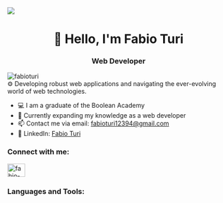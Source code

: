 <img src="https://i.imgur.com/7RGwyjm.gif">
<h1 align="center">🚀 Hello, I'm Fabio Turi</h1>
<h3 align="center">Web Developer</h3>

<p align="left">
  <img src="https://komarev.com/ghpvc/?username=fabioturi&label=Profile%20Views&color=068efe&style=for-the-badge" alt="fabioturi" />
  <br>
  ⚙️ Developing robust web applications and navigating the ever-evolving world of web technologies.
</p>

- 💻 I am a graduate of the Boolean Academy
- 📖 Currently expanding my knowledge as a web developer
- 📫 Contact me via email: fabioturi12394@gmail.com
- 🔗 LinkedIn: [Fabio Turi](https://www.linkedin.com/in/fabio-turi-js/)

<h3 align="left">Connect with me:</h3>
<p align="left">
  <a href="https://linkedin.com/in/fabio-turi-js/" target="_blank"><img align="center" src="https://raw.githubusercontent.com/rahuldkjain/github-profile-readme-generator/master/src/images/icons/Social/linked-in-alt.svg" alt="fabio-turi-js" height="30" width="40" /></a>
</p>

<h3 align="left">Languages and Tools:</h3>
<p align="left">
  <!-- Add your preferred languages and tools here -->
</p>

